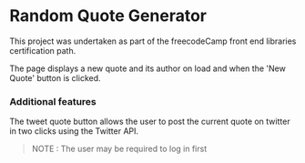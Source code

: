 # Random Quote Generator
This project was undertaken as part of the freecodeCamp front end libraries certification path.

The page displays a new quote and its author on load and when the 'New Quote' button is clicked. 

### Additional features

The tweet quote button allows the user to post the current quote on twitter in two clicks using the Twitter API.
>NOTE : The user may be required to log in first
